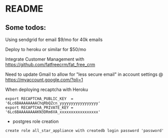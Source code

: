# README

## Some todos:
Using sendgrid for email $9/mo for 40k emails

Deploy to heroku or similar for $50/mo

Integrate Customer Management with https://github.com/fatfreecrm/fat_free_crm

Need to update Gmail to allow for "less secure email" in account settings @ https://myaccount.google.com/?pli=1

When deploying recaptcha with Heroku

```
export RECAPTCHA_PUBLIC_KEY  = '6Lc6BAAAAAAAAChqRbQZcn_yyyyyyyyyyyyyyyyy'
export RECAPTCHA_PRIVATE_KEY = '6Lc6BAAAAAAAAKN3DRm6VA_xxxxxxxxxxxxxxxxx'
```

* postgres role creation

```create role all_star_appliance with createdb login password 'password'```